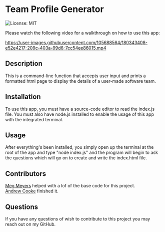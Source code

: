 # Team Profile Generator

![License: MIT](https://img.shields.io/badge/License-MIT-yellow.svg)

Please watch the following video for a walkthrough on how to use this app:

https://user-images.githubusercontent.com/105688564/180343408-e52e4217-209c-403a-99d6-7cc54ee86015.mp4

## Description

This is a command-line function that accepts user input and prints a formatted html page to display the details of a user-made software team.

## Installation

To use this app, you must have a source-code editor to read the index.js file. You must also have node.js installed to enable the usage of this app with the integrated terminal.

## Usage

After everything's been installed, you simply open up the terminal at the root of the app and type "node index.js" and the program will begin to ask the questions which will go on to create and write the index.html file.

## Contributors

[Meg Meyers](https://github.com/femke77) helped with a lof of the base code for this project. <BR>
[Andrew Cooke](https://github.com/andcooke) finished it.

## Questions

If you have any questions of wish to contribute to this project you may reach out on my GitHub.
